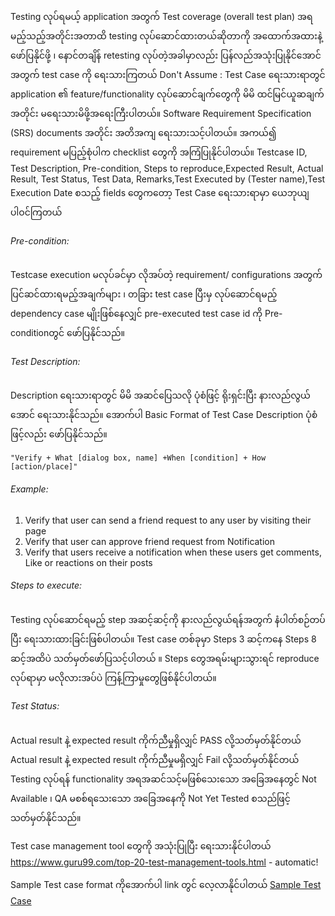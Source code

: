Testing လုပ်ရမယ့် application အတွက် Test coverage (overall test plan) အရ မည့်သည့်အတိုင်းအတာထိ testing လုပ်ဆောင်ထားတယ်ဆိုတာကို အထောက်အထားနဲ့ ဖော်ပြနိုင်ဖို့ ၊ နောင်တချိန် retesting လုပ်တဲ့အခါမှာလည်း ပြန်လည်အသုံးပြုနိုင်အောင် အတွက် test case ကို ရေးသားကြတယ်
Don't Assume : Test Case ရေးသားရာတွင် application ၏ feature/functionality လုပ်ဆောင်ချက်တွေကို မိမိ ထင်မြင်ယူဆချက်အတိုင်း မရေးသားမိဖို့အရေးကြီးပါတယ်။ Software Requirement Specification (SRS) documents အတိုင်း အတိအကျ ရေးသားသင့်ပါတယ်။ အကယ်၍ requirement မပြည့်စုံပါက checklist တွေကို အကြံပြုနိုင်ပါတယ်။
Testcase ID, Test Description, Pre-condition, Steps to reproduce,Expected Result, Actual Result, Test Status, Test Data, Remarks,Test Executed by (Tester name),Test Execution Date စသည့် fields တွေကတော့ Test Case ရေးသားရာမှာ ယေဘုယျ ပါဝင်ကြတယ်

###### Pre-condition:
Testcase execution မလုပ်ခင်မှာ လိုအပ်တဲ့ requirement/ configurations အတွက်ပြင်ဆင်ထားရမည့်အချက်များ  ၊ တခြား test case ပြီးမှ လုပ်ဆောင်ရမည့် dependency case မျိုးဖြစ်နေလျှင် pre-executed test case id ကို  Pre-conditionတွင် ဖော်ပြနိုင်သည်။

###### Test Description:
Description ရေးသားရာတွင် မိမိ အဆင်ပြေသလို ပုံစံဖြင့် ရိုးရှင်းပြီး နားလည်လွယ်အောင် ရေးသားနိုင်သည်။ အောက်ပါ Basic Format of Test Case Description ပုံစံဖြင့်လည်း ဖော်ပြနိုင်သည်။ 
```
"Verify + What [dialog box, name] +When [condition] + How [action/place]"
```
###### Example:
1. Verify that user can send a friend request to any user by visiting their page
2. Verify that user can approve friend request from Notification
3. Verify that users receive a notification when these users get comments, Like or reactions on their posts

###### Steps to execute: 
Testing လုပ်ဆောင်ရမည့် step အဆင့်ဆင့်ကို နားလည်လွယ်ရန်အတွက် နံပါတ်စဉ်တပ်ပြီး ရေးသားထားခြင်းဖြစ်ပါတယ်။ Test case တစ်ခုမှာ Steps 3 ဆင့်ကနေ  Steps 8 ဆင့်အထိပဲ သတ်မှတ်ဖော်ပြသင့်ပါတယ် ။ Steps တွေအရမ်းများသွားရင် reproduce လုပ်ရာမှာ မလိုလားအပ်ပဲ ကြန့်ကြာမှုတွေဖြစ်နိုင်ပါတယ်။

###### Test Status:
Actual result နဲ့ expected result ကိုက်ညီမှုရှိလျှင် PASS လို့သတ်မှတ်နိုင်တယ်
Actual result နဲ့ expected result ကိုက်ညီမှုမရှိလျှင် Fail လို့သတ်မှတ်နိုင်တယ်
Testing လုပ်ရန် functionality အရအဆင်သင့်မဖြစ်သေးသော အခြေအနေတွင်  Not Available ၊   QA မစစ်ရသေးသော အခြေအနေကို Not Yet Tested စသည်ဖြင့် သတ်မှတ်နိုင်သည်။

Test case management tool တွေကို အသုံးပြုပြီး ရေးသားနိုင်ပါတယ်
https://www.guru99.com/top-20-test-management-tools.html - automatic!


Sample Test case format ကိုအောက်ပါ link တွင် လေ့လာနိုင်ပါတယ်
[Sample Test Case](https://github.com/suwinphyu/readLists/blob/gh-pages/Sample%20Test%20Case.xlsx)
